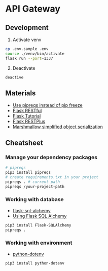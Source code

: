 # API Gateway

## Development

1. Activate venv

```bash
cp .env.sample .env
source ./venv/bin/activate
flask run --port=1337
```

2. Deactivate

```sh
deactive
```

## Materials

- [Use pipreqs instead of pip freeze](https://betterdatascience.com/python-pipreqs/)
- [Flask RESTful](https://flask-restful.readthedocs.io/en/latest/)
- [Flask Tutorial](https://www.youtube.com/watch?v=GMppyAPbLYk)
- [Flask RESTPlus](https://flask-restplus.readthedocs.io/en/stable/)
- [Marshmallow simplified object serialization](https://marshmallow.readthedocs.io/en/stable/)

## Cheatsheet

### Manage your dependency packages

```sh
# pipreqs
pip3 install pipreqs
# create requirements.txt in your project
pipreqs . # current path
pipreqs /your-project-path
```

### Working with database

- [flask-sql-alchemy](https://flask-sqlalchemy.palletsprojects.com/en/3.0.x/quickstart/#configure-the-extension)
- [Using Flask SQL Alchemy](https://stackabuse.com/using-sqlalchemy-with-flask-and-postgresql/)

```sh
pip3 install Flask-SQLAlchemy
pipreqs .
```

### Working with environment

- [python-dotenv](https://pypi.org/project/python-dotenv/)

```sh
pip3 install python-dotenv
```